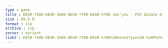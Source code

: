 ```yaml
---
type : game
title : DESR-7500-DESR-5500-DESR-7700-DESR-5700 Sen'you - PSX Update Disc Ver
size : 89.0 M
format : iso
archive : zip
server : myrient
link2 : DESR-7500-DESR-5500-DESR-7700-DESR-5700%20Sen%27you%20-%20PSX%20Update%20Disc%20Ver.%202.11%20%28Japan%29
---
```

